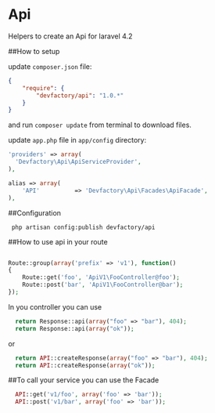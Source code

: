 Api
======

Helpers to create an Api for laravel 4.2


##How to setup

update `composer.json` file:

```json
{
    "require": {
        "devfactory/api": "1.0.*"
    }
}
```

and run `composer update` from terminal to download files.

update `app.php` file in `app/config` directory:

```php
'providers' => array(
  'Devfactory\Api\ApiServiceProvider',
),
```

```php
alias => array(
    'API'          => 'Devfactory\Api\Facades\ApiFacade',
),
```

##Configuration
```
 php artisan config:publish devfactory/api
```


##How to use api
in your route

```php

Route::group(array('prefix' => 'v1'), function()
{
    Route::get('foo', 'ApiV1\FooController@foo');
    Route::post('bar', 'ApiV1\FooController@bar');
});

```

In you controller you can use

```php
  return Response::api(array("foo" => "bar"), 404);
  return Response::api(array("ok"));
```
or

```php
  return API::createResponse(array("foo" => "bar"), 404);
  return API::createResponse(array("ok"));
```

##To call your service you can use the Facade

```php
  API::get('v1/foo', array('foo' => 'bar'));
  API::post('v1/bar', array('foo' => 'bar'));
```

